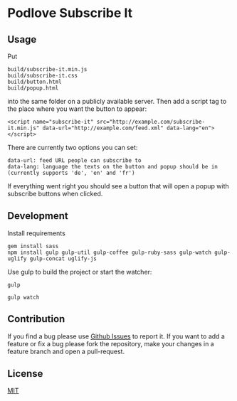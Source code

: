 # Podlove Subscribe It

## Usage

Put

    build/subscribe-it.min.js
    build/subscribe-it.css
    build/button.html
    build/popup.html

into the same folder on a publicly available server. Then add a script tag to the place where you want the button to appear:

    <script name="subscribe-it" src="http://example.com/subscribe-it.min.js" data-url="http://example.com/feed.xml" data-lang="en"></script>

There are currently two options you can set:

    data-url: feed URL people can subscribe to
    data-lang: language the texts on the button and popup should be in (currently supports 'de', 'en' and 'fr')

If everything went right you should see a button that will open a popup with subscribe buttons when clicked.

## Development

Install requirements

    gem install sass
    npm install gulp gulp-util gulp-coffee gulp-ruby-sass gulp-watch gulp-uglify gulp-concat uglify-js

Use gulp to build the project or start the watcher:

    gulp

    gulp watch

## Contribution

If you find a bug please use [Github Issues](https://github.com/benzimmer/podlove-subscribe-it/issues) to report it. If you want to add a feature or fix a bug please fork the repository, make your changes in a feature branch and open a pull-request.

## License

[MIT](https://github.com/benzimmer/podlove-subscribe-it/blob/master/LICENSE)
